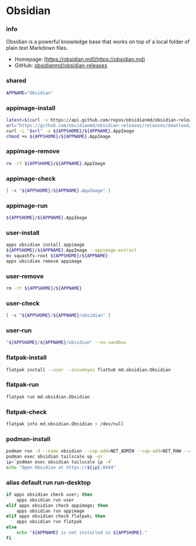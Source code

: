 # Obsidian

### info
Obsidian is a powerful knowledge base that works on top of a local folder of plain text Markdown files.

- Homepage: [https://obsidian.md](https://obsidian.md)
- GitHub: [obsidianmd/obsidian-releases](https://github.com/obsidianmd/obsidian-releases)


### shared
```sh
APPNAME="Obsidian"
```

### appimage-install
```sh
latest=$(curl -s https://api.github.com/repos/obsidianmd/obsidian-releases/releases/latest | grep '"tag_name":' | sed -E 's/.*"([^"]+)".*/\1/')
url="https://github.com/obsidianmd/obsidian-releases/releases/download/${latest}/Obsidian-${latest#v}.AppImage"
curl -L "$url" -o ${APPSHOME}/${APPNAME}.AppImage
chmod +x ${APPSHOME}/${APPNAME}.AppImage
```

### appimage-remove
```sh
rm -rf ${APPSHOME}/${APPNAME}.AppImage
```

### appimage-check
```sh
[ -x "${APPSHOME}/${APPNAME}.AppImage" ]
```

### appimage-run
```sh
${APPSHOME}/${APPNAME}.AppImage
```

### user-install
```sh
apps obsidian install appimage
${APPSHOME}/${APPNAME}.AppImage --appimage-extract
mv squashfs-root ${APPSHOME}/${APPNAME}
apps obsidian remove appimage
```

### user-remove
```sh
rm -rf ${APPSHOME}/${APPNAME}
```

### user-check
```sh
[ -x "${APPSHOME}/${APPNAME}/obsidian" ]
```

### user-run
```sh
"${APPSHOME}/${APPNAME}/obsidian" --no-sandbox
```

### flatpak-install
```sh
flatpak install --user --assumeyes flathub md.obsidian.Obsidian
```

### flatpak-run
```sh
flatpak run md.obsidian.Obsidian
```

### flatpak-check
```sh
flatpak info md.obsidian.Obsidian > /dev/null
```

### podman-install
```sh
podman run -d --name obsidian --cap-add=NET_ADMIN --cap-add=NET_RAW --device=/dev/net/tun --device=/dev/fuse ghcr.io/gbraad-apps/obsidian:latest
podman exec obsidian tailscale up -qr
ip=`podman exec obsidian tailscale ip -4`
echo "Open Obsidian at https://${ip}:8444"
```

### alias default run run-desktop
```sh background
if apps obsidian check user; then
    apps obsidian run user
elif apps obsidian check appimage; then
    apps obsidian run appimage
elif apps obsidian check flatpak; then
    apps obsidian run flatpak
else
    echo "${APPNAME} is not installed in ${APPSHOME}."
fi

